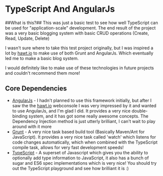 TypeScript And AngularJs
========================

##What is this?##
This was just a basic test to see how well TypeScript can be used for "application-scale" development. The end result of the project was a very basic blogging system with basic CRUD operations (Create, Read, Update, Delete)

I wasn't sure where to take this test project originally, but I was inspired a lot by [hawt.io](https://github.com/hawtio/hawtio) to make use of both Grunt and AngularJs. Which eventually led me to make a basic blog system.

I would definitely like to make use of these technologies in future projects and couldn't recommend them more!

## Core Dependencies ##
- [AngularJs](http://angularjs.org/) - I hadn't planned to use this framework initially, but after I saw the the [hawt.io](https://github.com/hawtio/hawtio) webconsole I was very impressed by it and wanted to use AngularJs, and I'm glad I did. It provides a very nice double-binding system, and it has got some really awesome concepts. The Dependency Injection method is just utterly brilliant, I can't wait to play around with it more
- [Grunt](http://gruntjs.com/) - A very nice task based build tool (Basically Maven/Ant for JavaScript). It provides a very nice task called 'watch' which listens for code changes automatically, which when combined with the TypeScript compile task, allows for very fast development speeds!
- [TypeScript](http://www.typescriptlang.org/) - A superset of Javascript which gives you the ability to optionally add type information to JavaScript, it also has a bunch of sugar and ES6 spec implementations which is very nice! You should try out the TypeScript playground and see how brilliant it is :)
